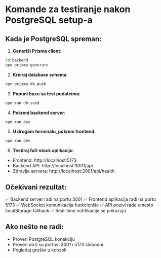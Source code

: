 # Komande za testiranje nakon PostgreSQL setup-a

## Kada je PostgreSQL spreman:

1. **Generiši Prisma client**:
```bash
cd backend
npx prisma generate
```

2. **Kreiraj database schema**:
```bash
npx prisma db push
```

3. **Popuni bazu sa test podatcima**:
```bash
npm run db:seed
```

4. **Pokreni backend server**:
```bash
npm run dev
```

5. **U drugom terminalu, pokreni frontend**:
```bash
npm run dev
```

6. **Testiraj full-stack aplikaciju**:
- Frontend: http://localhost:5173
- Backend API: http://localhost:3001/api
- Zdravlje servera: http://localhost:3001/api/health

## Očekivani rezultat:
✅ Backend server radi na portu 3001
✅ Frontend aplikacija radi na portu 5173
✅ WebSocket komunikacija funkcioniše
✅ API pozivi rade umesto localStorage fallback
✅ Real-time notifikacije se prikazuju

## Ako nešto ne radi:
- Proveri PostgreSQL konekciju
- Proveri da li su portovi 3001 i 5173 slobodni
- Pogledaj greške u konzoli